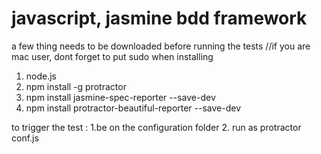 # javascript, jasmine bdd framework
a few thing needs to be downloaded before running the tests
//if you are mac user, dont forget to put sudo when installing

1. node.js
2. npm install -g protractor
3. npm install jasmine-spec-reporter --save-dev
4. npm install protractor-beautiful-reporter --save-dev

to trigger the test :
1.be on the configuration folder
2. run as protractor conf.js
